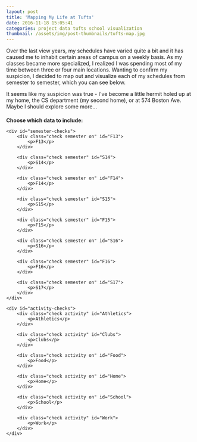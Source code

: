 ```yaml
---
layout: post
title: 'Mapping My Life at Tufts'
date: 2016-11-18 15:05:41
categories: project data tufts school visualization
thumbnail: /assets/img/post-thumbnails/tufts-map.jpg
---
```


Over the last view years, my schedules have varied quite a bit and it has caused me to inhabit certain areas of campus on a weekly basis. As my classes became more specialized, I realized I was spending most of my time between three or four main locations. Wanting to confirm my suspicion, I decided to map out and visualize each of my schedules from semester to semester, which you can see below.

It seems like my suspicion was true - I've become a little hermit holed up at my home, the CS department (my second home), or at 574 Boston Ave. Maybe I should explore some more...

<!-- css and javascript includes -->
<link rel="stylesheet" href="/projects/schedule-map/css/style.css">
<script src="https://maps.googleapis.com/maps/api/js?key=AIzaSyDYYbQJxmT3xqIdpkDwtHi8TyyJPtncbE4" type="text/javascript"></script>
<script src="/projects/schedule-map/js/data.js"></script>
<script src="/projects/schedule-map/js/map.js"></script>

<div id="map-wrapper">
    <div id="map"></div>
    <div id="legend"><h4></h4></div>
</div>

<div id="checks">
    <h4 style='margin-top: 10px; margin-bottom: 5px;'>Choose which data to include:</h4>

    <div id="semester-checks">
        <div class="check semester on" id="F13">
            <p>F13</p>
        </div>

        <div class="check semester" id="S14">
            <p>S14</p>
        </div>

        <div class="check semester on" id="F14">
            <p>F14</p>
        </div>

        <div class="check semester" id="S15">
            <p>S15</p>
        </div>

        <div class="check semester" id="F15">
            <p>F15</p>
        </div>

        <div class="check semester on" id="S16">
            <p>S16</p>
        </div>

        <div class="check semester" id="F16">
            <p>F16</p>
        </div>

        <div class="check semester on" id="S17">
            <p>S17</p>
        </div>
    </div>

    <div id="activity-checks">
        <div class="check activity" id="Athletics">
            <p>Athletics</p>
        </div>

        <div class="check activity" id="Clubs">
            <p>Clubs</p>
        </div>

        <div class="check activity on" id="Food">
            <p>Food</p>
        </div>

        <div class="check activity on" id="Home">
            <p>Home</p>
        </div>

        <div class="check activity on" id="School">
            <p>School</p>
        </div>

        <div class="check activity" id="Work">
            <p>Work</p>
        </div>
    </div>
</div>
